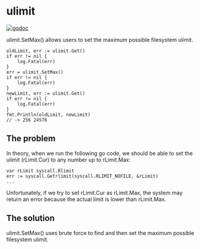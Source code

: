 # ulimit

[![godoc](https://godoc.org/github.com/calmdocs/ulimit?status.svg)](https://godoc.org/github.com/calmdocs/ulimit)

ulimit.SetMax() allows users to set the maximum possible filesystem ulimit.

```
oldLimit, err := ulimit.Get()
if err != nil {
	log.Fatal(err)
}
err = ulimit.SetMax()
if err != nil {
	log.Fatal(err)
}
newLimit, err := ulimit.Get()
if err != nil {
	log.Fatal(err)
}
fmt.Println(oldLimit, newLimit)
// -> 256 24576
```

## The problem

In theory, when we run the following go code, we should be able to set the ulimit (rLimit.Cur) to any number up to rLimit.Max: 

```
var rLimit syscall.Rlimit
err := syscall.Getrlimit(syscall.RLIMIT_NOFILE, &rLimit)
...
```

Unfortunately, if we try to set rLimit.Cur as rLimit.Max, the system may return an error because the actual limit is lower than rLimit.Max.  

## The solution

ulimit.SetMax() uses brute force to find and then set the maximum possible filesystem ulimit.
